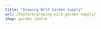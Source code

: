 ```yaml
---
title: "Growing Wild Garden Supply"
url: /hayfork/growing-wild-garden-supply/
shop: garden centre
---
```

